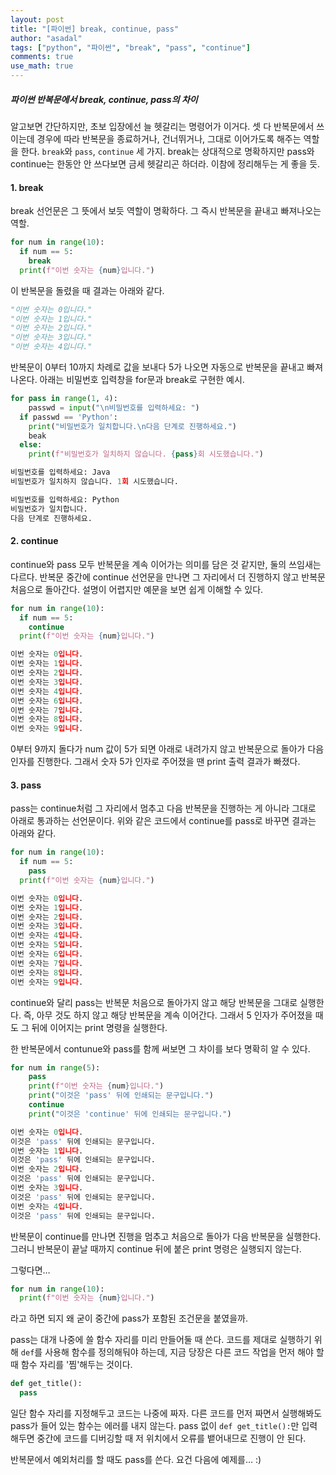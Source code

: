 ```yaml
---
layout: post
title: "[파이썬] break, continue, pass"
author: "asadal"
tags: ["python", "파이썬", "break", "pass", "continue"]
comments: true
use_math: true
---
```


##### 파이썬 반복문에서 break, continue, pass의 차이

알고보면 간단하지만, 초보 입장에선 늘 헷갈리는 명령어가 이거다. 셋 다 반복문에서 쓰이는데 경우에 따라 반복문을 종료하거나, 건너뛰거나, 그대로 이어가도록 해주는 역할을 한다. `break`와 `pass`, `continue` 세 가지. break는 상대적으로 명확하지만 pass와 continue는 한동안 안 쓰다보면 금세 헷갈리곤 하더라. 이참에 정리해두는 게 좋을 듯.

#### 1. break

break 선언문은 그 뜻에서 보듯 역할이 명확하다. 그 즉시 반복문을 끝내고 빠져나오는 역할.

```python
for num in range(10):
  if num == 5:
    break
  print(f"이번 숫자는 {num}입니다.")
```

이 반복문을 돌렸을 때 결과는 아래와 같다.

```python
"이번 숫자는 0입니다."
"이번 숫자는 1입니다."
"이번 숫자는 2입니다."
"이번 숫자는 3입니다."
"이번 숫자는 4입니다."
```

 반복문이 0부터 10까지 차례로 값을 보내다 5가 나오면 자동으로 반복문을 끝내고 빠져나온다. 아래는 비밀번호 입력창을 for문과 break로 구현한 예시.

```python
for pass in range(1, 4):
	passwd = input("\n비밀번호를 입력하세요: ")
  if passwd == 'Python':
    print("비밀번호가 일치합니다.\n다음 단계로 진행하세요.")
    beak
  else:
    print(f"비밀번호가 일치하지 않습니다. {pass}회 시도했습니다.")
```

```python
비밀번호를 입력하세요: Java
비밀번호가 일치하지 않습니다. 1회 시도했습니다.

비밀번호를 입력하세요: Python
비밀번호가 일치합니다.
다음 단계로 진행하세요.
```



#### 2. continue

continue와 pass 모두 반복문을 계속 이어가는 의미를 담은 것 같지만, 둘의 쓰임새는 다르다. 반복문 중간에 continue 선언문을 만나면 그 자리에서 더 진행하지 않고 반복문 처음으로 돌아간다. 설명이 어렵지만 예문을 보면 쉽게 이해할 수 있다.

```python
for num in range(10):
  if num == 5:
    continue
  print(f"이번 숫자는 {num}입니다.")
```

```python
이번 숫자는 0입니다.
이번 숫자는 1입니다.
이번 숫자는 2입니다.
이번 숫자는 3입니다.
이번 숫자는 4입니다.
이번 숫자는 6입니다.
이번 숫자는 7입니다.
이번 숫자는 8입니다.
이번 숫자는 9입니다.
```

0부터 9까지 돌다가 num 값이 5가 되면 아래로 내려가지 않고 반복문으로 돌아가 다음 인자를 진행한다. 그래서 숫자 5가 인자로 주어졌을 땐 print 출력 결과가 빠졌다. 

#### 3. pass

pass는 continue처럼 그 자리에서 멈추고 다음 반복문을 진행하는 게 아니라 그대로 아래로 통과하는 선언문이다. 위와 같은 코드에서 continue를 pass로 바꾸면 결과는 아래와 같다.

```python
for num in range(10):
  if num == 5:
    pass
  print(f"이번 숫자는 {num}입니다.")
```

```python
이번 숫자는 0입니다.
이번 숫자는 1입니다.
이번 숫자는 2입니다.
이번 숫자는 3입니다.
이번 숫자는 4입니다.
이번 숫자는 5입니다.
이번 숫자는 6입니다.
이번 숫자는 7입니다.
이번 숫자는 8입니다.
이번 숫자는 9입니다.
```

continue와 달리 pass는 반복문 처음으로 돌아가지 않고 해당 반복문을 그대로 실행한다. 즉, 아무 것도 하지 않고 해당 반복문을 계속 이어간다. 그래서 5 인자가 주어졌을 때도 그 뒤에 이어지는 print 명령을 실행한다. 

한 반복문에서 contunue와 pass를 함께 써보면 그 차이를 보다 명확히 알 수 있다.

```python
for num in range(5):
    pass
    print(f"이번 숫자는 {num}입니다.")
    print("이것은 'pass' 뒤에 인쇄되는 문구입니다.")
    continue
    print("이것은 'continue' 뒤에 인쇄되는 문구입니다.")
```

```py
이번 숫자는 0입니다.
이것은 'pass' 뒤에 인쇄되는 문구입니다.
이번 숫자는 1입니다.
이것은 'pass' 뒤에 인쇄되는 문구입니다.
이번 숫자는 2입니다.
이것은 'pass' 뒤에 인쇄되는 문구입니다.
이번 숫자는 3입니다.
이것은 'pass' 뒤에 인쇄되는 문구입니다.
이번 숫자는 4입니다.
이것은 'pass' 뒤에 인쇄되는 문구입니다.
```

반복문이 continue를 만나면 진행을 멈추고 처음으로 돌아가 다음 반복문을 실행한다. 그러니 반복문이 끝날 때까지 continue 뒤에 붙은 print 명령은 실행되지 않는다.

그렇다면… 

```python
for num in range(10):
  print(f"이번 숫자는 {num}입니다.")
```

라고 하면 되지 왜 굳이 중간에 pass가 포함된 조건문을 붙였을까.

pass는 대개 나중에 쓸 함수 자리를 미리 만들어둘 때 쓴다. 코드를 제대로 실행하기 위해 `def`를 사용해 함수를 정의해둬야 하는데, 지금 당장은 다른 코드 작업을 먼저 해야 할 때 함수 자리를 '찜'해두는 것이다. 

```python
def get_title():
  pass
```

일단 함수 자리를 지정해두고 코드는 나중에 짜자. 다른 코드를 먼저 짜면서 실행해봐도 pass가 들어 있는 함수는 에러를 내지 않는다. pass 없이 `def get_title():`만 입력해두면 중간에 코드를 디버깅할 때 저 위치에서 오류를 뱉어내므로 진행이 안 된다. 

반복문에서 예외처리를 할 때도 pass를 쓴다. 요건 다음에 예제를… :)
